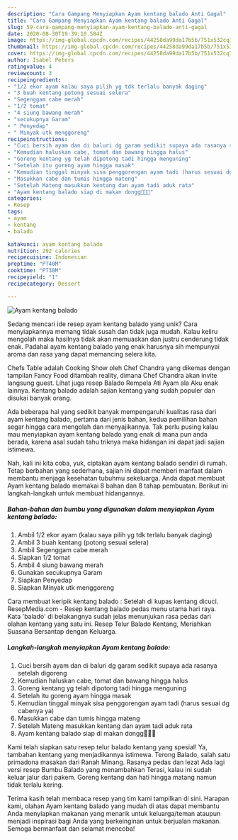 ```yaml
---
description: "Cara Gampang Menyiapkan Ayam kentang balado Anti Gagal"
title: "Cara Gampang Menyiapkan Ayam kentang balado Anti Gagal"
slug: 59-cara-gampang-menyiapkan-ayam-kentang-balado-anti-gagal
date: 2020-08-30T19:39:10.584Z
image: https://img-global.cpcdn.com/recipes/44258da99da17b5b/751x532cq70/ayam-kentang-balado-foto-resep-utama.jpg
thumbnail: https://img-global.cpcdn.com/recipes/44258da99da17b5b/751x532cq70/ayam-kentang-balado-foto-resep-utama.jpg
cover: https://img-global.cpcdn.com/recipes/44258da99da17b5b/751x532cq70/ayam-kentang-balado-foto-resep-utama.jpg
author: Isabel Peters
ratingvalue: 4
reviewcount: 3
recipeingredient:
- "1/2 ekor ayam kalau saya pilih yg tdk terlalu banyak daging"
- "3 buah kentang potong sesuai selera"
- "Segenggam cabe merah"
- "1/2 tomat"
- "4 siung bawang merah"
- "secukupnya Garam"
- " Penyedap"
- " Minyak utk menggoreng"
recipeinstructions:
- "Cuci bersih ayam dan di baluri dg garam sedikit supaya ada rasanya setelah digoreng"
- "Kemudian haluskan cabe, tomat dan bawang hingga halus"
- "Goreng kentang yg telah dipotong tadi hingga menguning"
- "Setelah itu goreng ayam hingga masak"
- "Kemudian tinggal minyak sisa penggorengan ayam tadi (harus sesuai dg cabenya ya)"
- "Masukkan cabe dan tumis hingga mateng"
- "Setelah Mateng masukkan kentang dan ayam tadi aduk rata"
- "Ayam kentang balado siap di makan dongg🤤🤤🤤"
categories:
- Resep
tags:
- ayam
- kentang
- balado

katakunci: ayam kentang balado 
nutrition: 292 calories
recipecuisine: Indonesian
preptime: "PT40M"
cooktime: "PT30M"
recipeyield: "1"
recipecategory: Dessert

---
```



![Ayam kentang balado](https://img-global.cpcdn.com/recipes/44258da99da17b5b/751x532cq70/ayam-kentang-balado-foto-resep-utama.jpg)

Sedang mencari ide resep ayam kentang balado yang unik? Cara menyiapkannya memang tidak susah dan tidak juga mudah. Kalau keliru mengolah maka hasilnya tidak akan memuaskan dan justru cenderung tidak enak. Padahal ayam kentang balado yang enak harusnya sih mempunyai aroma dan rasa yang dapat memancing selera kita.

Chefs Table adalah Cooking Show oleh Chef Chandra yang dikemas dengan tampilan Fancy Food ditambah reality, dimana Chef Chandra akan invite langsung guest. Lihat juga resep Balado Rempela Ati Ayam ala Aku enak lainnya. Kentang balado adalah sajian kentang yang sudah populer dan disukai banyak orang.

Ada beberapa hal yang sedikit banyak mempengaruhi kualitas rasa dari ayam kentang balado, pertama dari jenis bahan, kedua pemilihan bahan segar hingga cara mengolah dan menyajikannya. Tak perlu pusing kalau mau menyiapkan ayam kentang balado yang enak di mana pun anda berada, karena asal sudah tahu triknya maka hidangan ini dapat jadi sajian istimewa.


Nah, kali ini kita coba, yuk, ciptakan ayam kentang balado sendiri di rumah. Tetap berbahan yang sederhana, sajian ini dapat memberi manfaat dalam membantu menjaga kesehatan tubuhmu sekeluarga. Anda dapat membuat Ayam kentang balado memakai 8 bahan dan 8 tahap pembuatan. Berikut ini langkah-langkah untuk membuat hidangannya.

<!--inarticleads1-->

##### Bahan-bahan dan bumbu yang digunakan dalam menyiapkan Ayam kentang balado:

1. Ambil 1/2 ekor ayam (kalau saya pilih yg tdk terlalu banyak daging)
1. Ambil 3 buah kentang (potong sesuai selera)
1. Ambil Segenggam cabe merah
1. Siapkan 1/2 tomat
1. Ambil 4 siung bawang merah
1. Gunakan secukupnya Garam
1. Siapkan  Penyedap
1. Siapkan  Minyak utk menggoreng


Cara membuat keripik kentang balado : Setelah di kupas kentang dicuci. ResepMedia.com - Resep kentang balado pedas menu utama hari raya. Kata &#39;balado&#39; di belakangnya sudah jelas menunjukan rasa pedas dari olahan kentang yang satu ini. Resep Telur Balado Kentang, Meriahkan Suasana Bersantap dengan Keluarga. 

<!--inarticleads2-->

##### Langkah-langkah menyiapkan Ayam kentang balado:

1. Cuci bersih ayam dan di baluri dg garam sedikit supaya ada rasanya setelah digoreng
1. Kemudian haluskan cabe, tomat dan bawang hingga halus
1. Goreng kentang yg telah dipotong tadi hingga menguning
1. Setelah itu goreng ayam hingga masak
1. Kemudian tinggal minyak sisa penggorengan ayam tadi (harus sesuai dg cabenya ya)
1. Masukkan cabe dan tumis hingga mateng
1. Setelah Mateng masukkan kentang dan ayam tadi aduk rata
1. Ayam kentang balado siap di makan dongg🤤🤤🤤


Kami telah siapkan satu resep telur balado kentang yang spesial! Ya, tambahan kentang yang menjadikannya istimewa. Terong Balado, salah satu primadona masakan dari Ranah Minang. Rasanya pedas dan lezat Ada lagi versi resep Bumbu Balado yang menambahkan Terasi, kalau ini sudah keluar jalur dari pakem. Goreng kentang dan hati hingga matang namun tidak terlalu kering. 

Terima kasih telah membaca resep yang tim kami tampilkan di sini. Harapan kami, olahan Ayam kentang balado yang mudah di atas dapat membantu Anda menyiapkan makanan yang menarik untuk keluarga/teman ataupun menjadi inspirasi bagi Anda yang berkeinginan untuk berjualan makanan. Semoga bermanfaat dan selamat mencoba!
